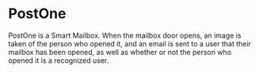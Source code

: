 # PostOne
PostOne is a Smart Mailbox. When the mailbox door opens, an image is taken of the person who opened it, and an email is sent to a user that their mailbox has been opened, as well as whether or not the person who opened it is a recognized user. 

